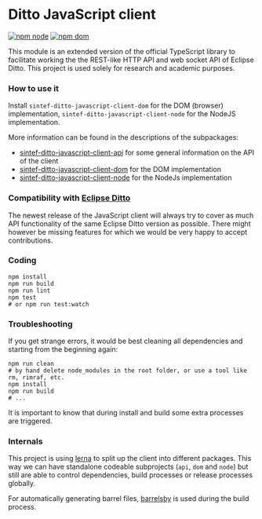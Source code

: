 # Ditto JavaScript client
[![npm node](https://img.shields.io/npm/v/@eclipse-ditto/ditto-javascript-client-node?label=npm%3A%20node)](https://www.npmjs.com/package/sintef-ditto-javascript-client-node)
[![npm dom](https://img.shields.io/npm/v/@eclipse-ditto/ditto-javascript-client-dom?label=npm%3A%20dom)](https://www.npmjs.com/package/sintef-ditto-javascript-client-dom)

This module is an extended version of the official TypeScript library to facilitate working the the REST-like HTTP API and web socket API of Eclipse Ditto. This project is used solely for research and academic purposes.

### How to use it
Install `sintef-ditto-javascript-client-dom` for the DOM (browser) implementation, 
`sintef-ditto-javascript-client-node` for the NodeJS implementation.

More information can be found in the descriptions of the subpackages:
* [sintef-ditto-javascript-client-api](./lib/api/README.md) for some general information on the API of the client
* [sintef-ditto-javascript-client-dom](./lib/dom/README.md) for the DOM implementation
* [sintef-ditto-javascript-client-node](./lib/node/README.md) for the NodeJs implementation

### Compatibility with [Eclipse Ditto](https://github.com/eclipse-ditto/ditto)

The newest release of the JavaScript client will always try to cover as much API
functionality of the same Eclipse Ditto version as possible. There might
however be missing features for which we would be very happy to accept contributions.

### Coding
```
npm install
npm run build
npm run lint
npm test
# or npm run test:watch
```

### Troubleshooting
If you get strange errors, it would be best cleaning all dependencies and
starting from the beginning again:
```
npm run clean
# by hand delete node_modules in the root folder, or use a tool like rm, rimraf, etc.
npm install
npm run build
# ...
```
It is important to know that during install and build some extra processes
are triggered.

### Internals
This project is using [lerna](https://github.com/lerna/lerna) to split up the
client into different packages. This way we can have standalone codeable 
subprojects (`api`, `dom` and `node`) but still are able to control dependencies,
build processes or release processes globally.

For automatically generating barrel files, [barrelsby](https://github.com/bencoveney/barrelsby)
is used during the build process.
